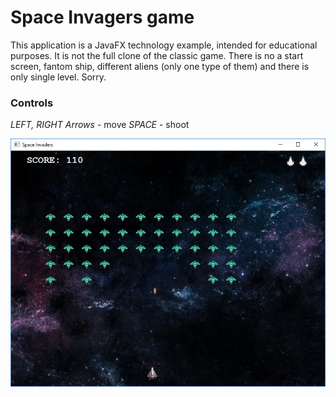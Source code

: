 # Space Invagers game

This application is a JavaFX technology example, intended for educational purposes.
It is not the full clone of the classic game. There is no a start screen, fantom ship, 
different aliens (only one type of them) and there is only single level. Sorry.

### Controls

*LEFT, RIGHT Arrows* - move
*SPACE* - shoot

![Screenshot](https://raw.githubusercontent.com/michaeltlt/invaders/master/screenshot.jpg)